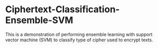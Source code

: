 # Ciphertext-Classification-Ensemble-SVM
This is a demonstration of performing ensemble learning with support vector machine (SVM) to classify type of cipher used to encrypt texts.
